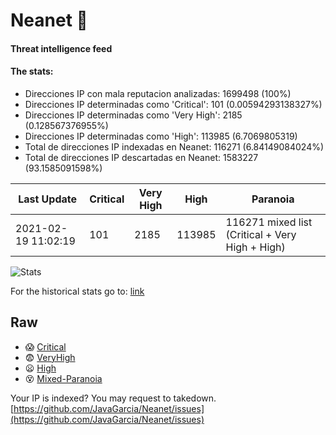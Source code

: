 # Neanet :hocho:
#### Threat intelligence feed
#### The stats:

- Direcciones IP con mala reputacion analizadas: 1699498 (100%)
- Direcciones IP determinadas como 'Critical':  101 (0.00594293138327%)
- Direcciones IP determinadas como 'Very High':  2185 (0.128567376955%)
- Direcciones IP determinadas como 'High':  113985 (6.7069805319)
- Total de direcciones IP indexadas en Neanet:  116271 (6.84149084024%)
- Total de direcciones IP descartadas en Neanet:  1583227 (93.1585091598%)

| Last Update | Critical | Very High | High | Paranoia |
| --- | --- | --- | --- | --- |
| 2021-02-19 11:02:19 | 101 | 2185 | 113985 | 116271 mixed list (Critical + Very High + High)|

![Stats](https://docs.google.com/spreadsheets/d/e/2PACX-1vSnaNMIXVabIpDJjufMlzH7poXnshF3mgd8Is1g9ytUEzVsP5my4Trn8f-xkoLLQ38xpL3HtmUexLo6/pubchart?oid=501124687&format=image)

For the historical stats go to: [link](/stats.csv)
## Raw
- :scream: [Critical](https://raw.githubusercontent.com/JavaGarcia/Neanet/master/blacklists/neanet_critical.txt)
- :fearful: [VeryHigh](https://raw.githubusercontent.com/JavaGarcia/Neanet/master/blacklists/neanet_veryHigh.txtt)
- :frowning: [High](https://raw.githubusercontent.com/JavaGarcia/Neanet/master/blacklists/neanet_high.txt)
- :dizzy_face: [Mixed-Paranoia](https://raw.githubusercontent.com/JavaGarcia/Neanet/master/blacklists/neanet_all.txt)


Your IP is indexed? You may request to takedown. [https://github.com/JavaGarcia/Neanet/issues](https://github.com/JavaGarcia/Neanet/issues)



















































































































































































































































































































































































































































































































































































































































































































































































































































































































































































































































































































































































































































































































































































































































































































































































































































































































































































































































































































































































































































































































































































































































































































































































































































































































































































































































































































































































































































































































































































































































































































































































































































































































































































































































































































































































































































































































































































































































































































































































































































































































































































































































































































































































































































































